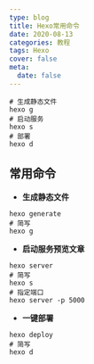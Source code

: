 ```yaml
---
type: blog
title: Hexo常用命令
date: 2020-08-13
categories: 教程
tags: Hexo
cover: false
meta:
  date: false
---
```


```shell
# 生成静态文件
hexo g
# 启动服务
hexo s
# 部署
hexo d
```

<!-- more -->

## 常用命令

- **生成静态文件**

```shell
hexo generate
# 简写
hexo g
```

- **启动服务预览文章**

```shell
hexo server
# 简写
hexo s
# 指定端口
hexo server -p 5000
```

- **一键部署**

```shell
hexo deploy
# 简写
hexo d
```

